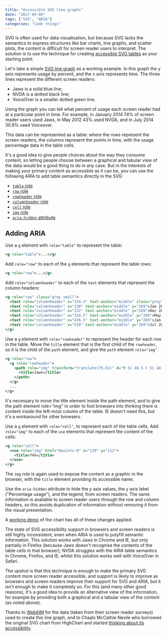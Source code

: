 ```yaml
---
title: "Accessible SVG line graphs"
date: "2017-09-09"
tags: ["SVG", "ARIA"]
categories: "Code things"
---
```


SVG is often used for data visualisation, but because SVG lacks the semantics to express structures like bar charts, line graphs, and scatter plots, the content is difficult for screen reader users to interpret. The solution is to use the technique for creating [accessible SVG tables](/accessible-svg-tables/) as your starting point.

Let's take a simple [SVG line graph](https://demos.tink.uk/svg-line-graph/original.html) as a working example. In this graph the y axis represents usage by percent, and the x axis represents time. The three lines represent the different screen readers:

* Jaws is a solid blue line;
* NVDA is a dotted black line;
* VoiceOver is a smaller dotted green line.

Using the graph you can tell what percent of usage each screen reader had at a particular point in time. For example, in January 2014 74% of screen reader users used Jaws, in May 2012 43% used NVDA, and in July 2014 30.9% used Voiceover.

This data can be represented as a table: where the rows represent the screen readers, the columns represent the points in time, with the usage percentage data in the table cells.

It's a good idea to give people choices about the way they consume content, so letting people choose between a graphical and tabular view of the data would be a good thing to do in any case. But in the interests of making your primary content as accessible as it can be, you can use the following ARIA to add table semantics directly in the SVG:

* [`table` role](https://w3.org/tr/wai-aria-1.1#table)
* [`row` role](https://w3.org/tr/wai-aria-1.1#row)
* [`rowheader` role](https://w3.org/tr/wai-aria-1.1#rowheader)
* [`columnheader` role](https://w3.org/tr/wai-aria-1.1#columnheader)
* [`cell` role](https://w3.org/tr/wai-aria-1.1#cell)
* [`img` role](https://w3.org/tr/wai-aria-1.1#img)
* [`aria-hidden` attribute](https://w3.org/tr/wai-aria-1.1#aria-hidden)

## Adding ARIA

Use a `g` element with `role="table"` to represent the table:

```svg
<g role="table">...</g>
```

Add `role="row"` to each of the `g` elements that represent the table rows:

```svg
<g role="row">...</g>
```

Add `role="columnheader"` to each of the `text` elements that represent the column headers:

```svg
<g role="row" class="grey small">
  <text role="columnheader" x="334.5" text-anchor="middle" class="grey" y="306">Time</text>
  <text role="columnheader" x="130" text-anchor="middle" y="269">Jan 2009</text>
  <text role="columnheader" x="232" text-anchor="middle" y="269">Dec 2010</text>
  <text role="columnheader" x="334.5" text-anchor="middle" y="269">May 2012</text>
  <text role="columnheader" x="436.5" text-anchor="middle" y="269">Jan 2014</text>
  <text role="columnheader" x="539" text-anchor="middle" y="269">Jul 2015</text>
</g>
```

Use a `g` element with `role="rowheader"` to represent the header for each row in the table. Move the `title` element that is the first child of the `rowheader`, so it is the child of the `path` element, and give the `path` element `role="img"`.

```svg
<g role="row">
  <g role="rowheader">
    <path role="img" transform="translate(79,63)" d="M 51 48.5 C 51 48.5 112.5 53 153.3 56.8 C 194 61 214 68 255.5 68 C 296 68 317 67.5 357.7 67.5 C 398.5 67.5 460 105 460 105" class="s1" stroke-linecap="round">
      <title>Jaws</title>
    </path>
  </g>
  ...
</g>
```

It's necessary to move the title element inside the path element, and to give the path element role="img" in order to fool browsers into thinking there is content inside the left-most column of the table. IE doesn't need this, but it's a workaround for other browsers.

Use a `g` element with `role="cell"`, to represent each of the table cells. Add `role="img"` to each of the `use` elements that represent the content of the cells:

```svg
<g role="cell">
  <use role="img" href="#points-0" x="130" y="112">
    <title>74%</title>
  </use>
</g>
```

The `img` role is again used to expose the content as a graphic in the browser, with the `title` element providing its accessible name.

Use the `aria-hidden` attribute to hide the y axis values, the y axis label ("Percentage usage"), and the legend, from screen readers. The same information is available to screen reader users through the row and column headers, so this avoids duplication of information without removing it from the visual presentation.

A [working demo](https://demos.tink.uk/svg-line-graph/) of the chart has all of these changes applied.

The state of SVG accessibility support in browsers and screen readers is still highly inconsistent, even when ARIA is used to polyfill semantic information. This solution works with Jaws in Chrome and IE, but only partially in Firefox (because Jaws doesn't recognise the contents of the table cells in that browser); NVDA struggles with the ARIA table semantics in Chrome, Firefox, and IE; whilst this solution works well with VoiceOver in Safari.

The upshot is that this technique is enough to make the primary SVG content more screen reader accessible, and support is likely to improve as browsers and screen readers improve their support for SVG and ARIA, but it isn't enough to make it completely so. For this (and many other good reasons), it's a good idea to provide an alternative view of the information, for example by providing both a graphical and a tabular view of the content (as noted above).

Thanks to [WebAIM](https://webaim.org) for the data (taken from their screen reader surveys) used to create this line graph, and to Chaals McCathie Nevile who borrowed the original SVG chart from HighChart and started [thinking about its accessibility](https://svg-access-w3cg.github.io/use-case-examples/hc-chart/notes.html).
